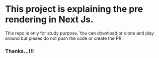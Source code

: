 # This project is explaining the pre rendering in Next Js.

This repo is only for study purpose. You can download or clone and play around but pleaes do not push the code or create the PR.

### Thanks...!!!
